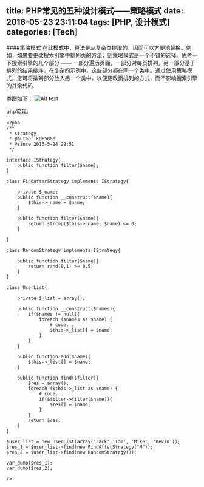 title: PHP常见的五种设计模式——策略模式
date: 2016-05-23 23:11:04
tags: [PHP, 设计模式]
categories: [Tech]
---

####策略模式
在此模式中，算法是从复杂类提取的，因而可以方便地替换。例如，如果要更改搜索引擎中排列页的方法，则策略模式是一个不错的选择。思考一下搜索引擎的几个部分 —— 一部分遍历页面，一部分对每页排列，另一部分基于排列的结果排序。在复杂的示例中，这些部分都在同一个类中。通过使用策略模式，您可将排列部分放入另一个类中，以便更改页排列的方式，而不影响搜索引擎的其余代码.

类图如下：
![Alt text](http://7sbpmg.com1.z0.glb.clouddn.com/blog/image/strategy.png)

<!--more-->

php实现:
```
<?php
/**
 * strategy 
 * @author KDF5000
 * @since 2016-5-24 22:51
 */

interface IStrategy{
	public function filter($name);
}

class FindAfterStrategy implements IStrategy{

	private $_name;
	public function __construct($name){
		$this->_name = $name;
	}

	public function filter($name){
		return strcmp($this->_name, $name) <= 0;
	}

}

class RandomStrategy implements IStrategy{

	public function filter($name){
		return rand(0,1) >= 0.5;
	}
}

class UserList{

	private $_list = array();

	public function __construct($names){
		if($names != null){
			foreach ($names as $name) {
				# code...
				$this->_list[] = $name;
			}
		}
	}

	public function add($name){
		$this->_list[] = $name;
	}

	public function find($filter){
		$res = array();
		foreach ($this->_list as $name) {
			# code...
			if($filter->filter($name)){
				$res[] = $name;
			}
		}
		return $res;
	}
}

$user_list = new UserList(array('Jack','Tom', 'Mike', 'Devin'));
$res_1 = $user_list->find(new FindAfterStrategy("M"));
$res_2 = $user_list->find(new RandomStrategy());

var_dump($res_1);
var_dump($res_2);

?>
```

